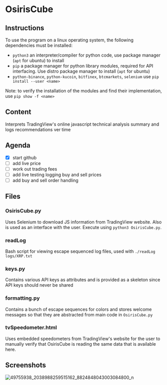 # OsirisCube
## Instructions
To use the program on a linux operating system, the following dependencies must be installed:
* `python3` an interpreter/compiler for python code, use package manager (`apt` for ubuntu) to install
* `pip` a package manager for python library modules, required for API interfacing. Use distro package manager to install (`apt` for ubuntu)
* `python-binance`, `python-kucoin`, `bitfinex`, `btcmarkets`, `selenium` use `pip install --user <name>`

Note: to verify the installation of the modules and find their implementation, use `pip show -f <name>`

## Content
Interprets TradingView's online javascript technical analysis summary and logs recommendations ver time

## Agenda 
- [x] start github
- [ ] add live price 
- [ ] work out trading fees
- [ ] add live testing logging buy and sell prices
- [ ] add buy and sell order handling

## Files
### OsirisCube.py
Uses Selenium to download JS information from TradingView website. Also is used
as an interface with the user. Execute using `python3 OsirisCube.py`.
### readLog
Bash script for viewing escape sequenced log files, used with `./readLog logs/XRP.txt`
### keys.py
Contains various API keys as attributes and is provided as a skeleton since API keys should never be shared
### formatting.py
Contains a bunch of escape sequences for colors and stores welcome messages so
that they are abstracted from main code in `OsirisCube.py`
### tvSpeedometer.html
Uses embedded speedometers from TradingView's website for the user to manually
verify that OsirisCube is reading the same data that is available here.

## Screenshots
![49755938_2038988259515162_8824848043003084800_n](https://user-images.githubusercontent.com/38335668/51801655-e987b500-2294-11e9-9779-1e1c3b6c8264.png)


